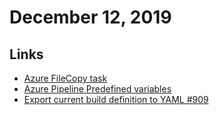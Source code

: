 # December 12, 2019

## Links

* [Azure FileCopy task](https://github.com/microsoft/azure-pipelines-tasks/blob/master/Tasks/AzureFileCopyV2/README.md)
* [Azure Pipeline Predefined variables](https://docs.microsoft.com/en-us/azure/devops/pipelines/build/variables?view=azure-devops&tabs=yaml)
* [Export current build definition to YAML #909](https://github.com/MicrosoftDocs/vsts-docs/issues/909)
